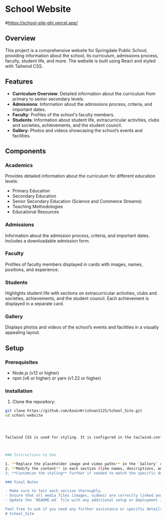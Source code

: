 # School Website
#https://school-site-phi.vercel.app/
## Overview

This project is a comprehensive website for Springdale Public School, providing information about the school, its curriculum, admissions process, faculty, student life, and more. The website is built using React and styled with Tailwind CSS.

## Features

- **Curriculum Overview**: Detailed information about the curriculum from primary to senior secondary levels.
- **Admissions**: Information about the admissions process, criteria, and important dates.
- **Faculty**: Profiles of the school's faculty members.
- **Students**: Information about student life, extracurricular activities, clubs and societies, achievements, and the student council.
- **Gallery**: Photos and videos showcasing the school’s events and facilities.

## Components

### Academics

Provides detailed information about the curriculum for different education levels:
- Primary Education
- Secondary Education
- Senior Secondary Education (Science and Commerce Streams)
- Teaching Methodologies
- Educational Resources

### Admissions

Information about the admission process, criteria, and important dates. Includes a downloadable admission form.

### Faculty

Profiles of faculty members displayed in cards with images, names, positions, and experience.

### Students

Highlights student life with sections on extracurricular activities, clubs and societies, achievements, and the student council. Each achievement is displayed in a separate card.

### Gallery

Displays photos and videos of the school’s events and facilities in a visually appealing layout.

## Setup

### Prerequisites

- Node.js (v12 or higher)
- npm (v6 or higher) or yarn (v1.22 or higher)

### Installation

1. Clone the repository:

```sh
git clone https://github.com/AswinKrishnan2125/School_Site.git
cd school-website




Tailwind CSS is used for styling. It is configured in the tailwind.config.js file and imported in the src/index.css file.



### Instructions to Use

1. **Replace the placeholder image and video paths** in the `Gallery` component and other components with actual file paths or URLs.
2. **Modify the content** in each section (like names, descriptions, and images) as per your school's details.
3. **Customize the styling** further if needed to match the specific design requirements.

### Final Notes

- Make sure to test each section thoroughly.
- Ensure that all media files (images, videos) are correctly linked and accessible.
- Update the `README.md` file with any additional setup or deployment instructions specific to your environment.

Feel free to ask if you need any further assistance or specific details to be added to the `README.md` file!
#   S c h o o l _ S i t e 
 
 
